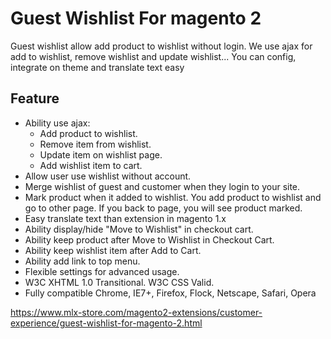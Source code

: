# Guest Wishlist For magento 2

Guest wishlist allow add product to wishlist without login. We use ajax for add to wishlist, remove wishlist and update wishlist... You can config, integrate on theme and translate text easy

## Feature
- Ability use ajax:
	- Add product to wishlist.
	- Remove item from wishlist.
	- Update item on wishlist page.
	- Add wishlist item to cart.
- Allow user use wishlist without account.
- Merge wishlist of guest and customer when they login to your site.
- Mark product when it added to wishlist. You add product to wishlist and go to other page. If you back to page, you will see product marked.
- Easy translate text than extension in magento 1.x
- Ability display/hide "Move to Wishlist" in checkout cart.
- Ability keep product after Move to Wishlist in Checkout Cart.
- Ability keep wishlist item after Add to Cart.
- Ability add link to top menu.
- Flexible settings for advanced usage.
- W3C XHTML 1.0 Transitional. W3C CSS Valid.
- Fully compatible Chrome, IE7+, Firefox, Flock, Netscape, Safari, Opera

https://www.mlx-store.com/magento2-extensions/customer-experience/guest-wishlist-for-magento-2.html
